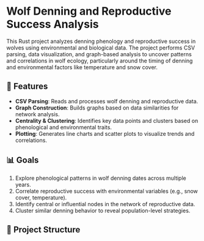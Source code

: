 # Wolf Denning and Reproductive Success Analysis

This Rust project analyzes denning phenology and reproductive success in wolves 
using environmental and biological data. The project performs CSV parsing, data 
visualization, and graph-based analysis to uncover patterns and correlations in 
wolf ecology, particularly around the timing of denning and environmental factors 
like temperature and snow cover.

## 🧪 Features

- **CSV Parsing**: Reads and processes wolf denning and reproductive data.
- **Graph Construction**: Builds graphs based on data similarities for network 
analysis.
- **Centrality & Clustering**: Identifies key data points and clusters based on 
phenological and environmental traits.
- **Plotting**: Generates line charts and scatter plots to visualize trends and 
correlations.

## 📊 Goals

1. Explore phenological patterns in wolf denning dates across multiple years.
2. Correlate reproductive success with environmental variables (e.g., snow cover, 
temperature).
3. Identify central or influential nodes in the network of reproductive data.
4. Cluster similar denning behavior to reveal population-level strategies.

## 📂 Project Structure


